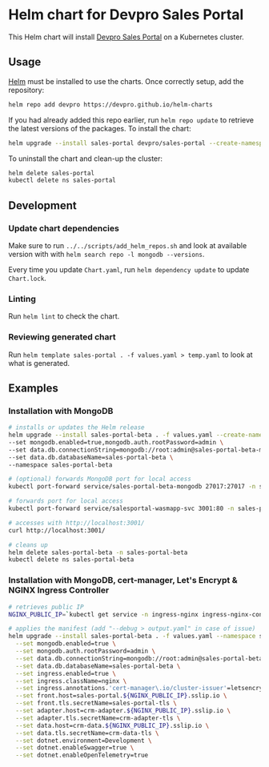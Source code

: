 # Helm chart for Devpro Sales Portal

This Helm chart will install [Devpro Sales Portal](https://github.com/devpro/sales-portal) on a Kubernetes cluster.

## Usage

[Helm](https://helm.sh) must be installed to use the charts. Once correctly setup, add the repository:

```bash
helm repo add devpro https://devpro.github.io/helm-charts
```

If you had already added this repo earlier, run `helm repo update` to retrieve the latest versions of the packages. To install the chart:

```bash
helm upgrade --install sales-portal devpro/sales-portal --create-namespace --namespace sales-portal
```

To uninstall the chart and clean-up the cluster:

```bash
helm delete sales-portal
kubectl delete ns sales-portal
```

## Development

### Update chart dependencies

Make sure to run `../../scripts/add_helm_repos.sh` and look at available version with with `helm search repo -l mongodb --versions`.

Every time you update `Chart.yaml`, run `helm dependency update` to update `Chart.lock`.

### Linting

Run `helm lint` to check the chart.

### Reviewing generated chart

Run `helm template sales-portal . -f values.yaml > temp.yaml` to look at what is generated.

## Examples

### Installation with MongoDB

```bash
# installs or updates the Helm release
helm upgrade --install sales-portal-beta . -f values.yaml --create-namespace \
--set mongodb.enabled=true,mongodb.auth.rootPassword=admin \
--set data.db.connectionString=mongodb://root:admin@sales-portal-beta-mongodb:27017/sales-portal-beta?authSource=admin \
--set data.db.databaseName=sales-portal-beta \
--namespace sales-portal-beta

# (optional) forwards MongoDB port for local access
kubectl port-forward service/sales-portal-beta-mongodb 27017:27017 -n sales-portal-beta

# forwards port for local access
kubectl port-forward service/salesportal-wasmapp-svc 3001:80 -n sales-portal-beta

# accesses with http://localhost:3001/
curl http://localhost:3001/

# cleans up
helm delete sales-portal-beta -n sales-portal-beta
kubectl delete ns sales-portal-beta
```

### Installation with MongoDB, cert-manager, Let's Encrypt & NGINX Ingress Controller

```bash
# retrieves public IP
NGINX_PUBLIC_IP=`kubectl get service -n ingress-nginx ingress-nginx-controller --output jsonpath='{.status.loadBalancer.ingress[0].ip}'`

# applies the manifest (add "--debug > output.yaml" in case of issue)
helm upgrade --install sales-portal-beta . -f values.yaml --namespace sales-portal-beta --create-namespace \
  --set mongodb.enabled=true \
  --set mongodb.auth.rootPassword=admin \
  --set data.db.connectionString=mongodb://root:admin@sales-portal-beta-mongodb:27017/sales-portal-beta?authSource=admin \
  --set data.db.databaseName=sales-portal-beta \
  --set ingress.enabled=true \
  --set ingress.className=nginx \
  --set ingress.annotations.'cert-manager\.io/cluster-issuer'=letsencrypt-prod \
  --set front.host=sales-portal.${NGINX_PUBLIC_IP}.sslip.io \
  --set front.tls.secretName=sales-portal-tls \
  --set adapter.host=crm-adapter.${NGINX_PUBLIC_IP}.sslip.io \
  --set adapter.tls.secretName=crm-adapter-tls \
  --set data.host=crm-data.${NGINX_PUBLIC_IP}.sslip.io \
  --set data.tls.secretName=crm-data-tls \
  --set dotnet.environment=Development \
  --set dotnet.enableSwagger=true \
  --set dotnet.enableOpenTelemetry=true
```
